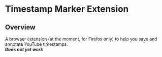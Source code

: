 # Timestamp Marker Extension

## Overview
A browser extension (at the moment, for Firefox only) to help you save and annotate YouTube timestamps.\
***Does not yet work***
